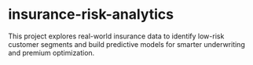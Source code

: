# insurance-risk-analytics
This project explores real-world insurance data to identify low-risk customer segments and build predictive models for smarter underwriting and premium optimization.
